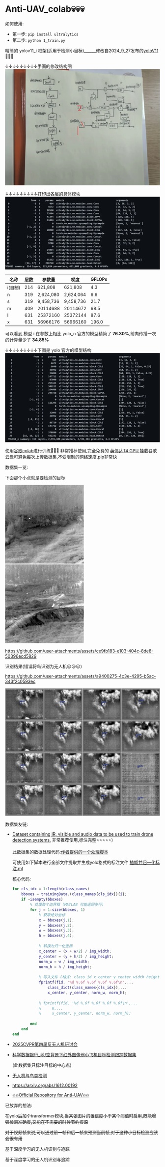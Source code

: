 # Anti-UAV_colab💀💀💀

如何使用:  

- 第一步: ```pip install ultralytics```
- 第二步: ```python 1_train.py```

精简的 yolov11_i 框架(适用于检测小目标)______修改自2024_9_27发布的[yoloV11](https://docs.ultralytics.com/)🥰🥰🥰

↓↓↓↓↓↓↓↓↓手画的修改结构图
![哈哈哈](image.png)

↓↓↓↓↓↓↓↓↓打印出各层的具体模块
![alt text](image-1.png)

| 名称 |层数|参数量|梯度|GFLOPs
|-----|---|--------|--------|------
|i(自制)|214|621,808|621,808|4.3
|     n|319|2,624,080|2,624,064|6.6
|     s|319|9,458,736|9,458,736|21.7
|     m|409|20114688|20114672|68.5
|     l|631|25372160|25372144|87.6
|     x|631|56966176|56966160|196.0

可以看到,模型 i 在参数上相比 yolo_n 官方的模型精简了 **76.30%**,前向传播一次的计算量少了 **34.85%**

↓↓↓↓↓↓↓↓↓下图是 yolo 官方的模型结构
![alt text](image-2.png)

使用[谷歌colab](https://colab.research.google.com/)进行训练🤩🤩🤩
非常推荐使用,完全免费的 [英伟达T4 GPU](https://www.nvidia.cn/data-center/tesla-t4/),挂载谷歌云盘可避免每次上传数据集,不受限制的网络速度,pip非常快

数据集一览:

下面那个小点就是要检测的目标

![alt text](./ReadMe/1.bmp)
![alt text](./ReadMe/2.bmp)

<https://github.com/user-attachments/assets/ce9fb183-e103-404c-8de8-50396ecd5829>

识别结果(错误将鸟识别为无人机😒😒😒)

<https://github.com/user-attachments/assets/a9400275-4c3e-4295-b5ac-343f2c0593ec>

![alt text](./ReadMe/val_batch2_labels.jpg)

数据集友链:

- [Dataset containing IR, visible and audio data to be used to train drone detection systems.](https://github.com/DroneDetectionThesis/Drone-detection-dataset) 非常推荐使用,标注完整⭐⭐⭐⭐⭐)

    此数据集的数据处理代码:[作者提供的一个处理脚本](https://github.com/DroneDetectionThesis/Drone-detection-dataset/blob/6598976ba1a5f5adf3f309b570254582f909c0f3/Data/Create_a_dataset_from_videos_and_labels.m)

    可使用如下脚本进行全部文件提取并生成yolo格式的标注文件 [抽帧并归一化标注.m](https://github.com/liushihowe/Anti-UAV_colab_git/blob/6c3b72415735c79f3b6e0fd91bcfe206a675f791/datasets/%E6%8A%BD%E5%B8%A7%E5%B9%B6%E8%BD%AC%E5%8C%96%E4%B8%BAyolo%E6%A0%87%E6%B3%A8%E7%9A%84%E6%A0%BC%E5%BC%8F.m))

    核心代码:

    ```matlab
    for cls_idx = 1:length(class_names)
        bboxes = trainingData.(class_names{cls_idx}){i};
        if ~isempty(bboxes)
            % 处理每个边界框 (MATLAB 可能返回多行)
            for j = 1:size(bboxes, 1)
                % 获取绝对坐标
                x = bboxes(j,1);
                y = bboxes(j,2);
                w = bboxes(j,3);
                h = bboxes(j,4);
                
                % 转换为归一化坐标
                x_center = (x + w/2) / img_width;
                y_center = (y + h/2) / img_height;
                norm_w = w / img_width;
                norm_h = h / img_height;
                
                % 写入文件 (格式: class_id x_center y_center width height)
                fprintf(fid, '%d %.6f %.6f %.6f %.6f\n',...
                    class_dict(class_names{cls_idx}),...
                    x_center, y_center, norm_w, norm_h);

                % fprintf(fid, '%d %.6f %.6f %.6f %.6f\n',...
                %     0,...
                %     x_center, y_center, norm_w, norm_h);

            end
        end
    end
    ```

- [2025CVPR第四届反无人机研讨会](https://anti-uav.github.io/)
- [科学数据银行_地/空背景下红外图像弱小飞机目标检测跟踪数据集](https://www.scidb.cn/detail?dataSetId=720626420933459968)

    (此数据集只标注目标的中心点)
- [无人机与鸟类检测](https://www.mdpi.com/1424-8220/21/8/2824)
- <https://arxiv.org/abs/1612.00192>
- [🔥🔥Official Repository for Anti-UAV🔥🔥](https://github.com/ZhaoJ9014/Anti-UAV)

已放弃的想法:

~~在yolo后加个transformer模块,当某张图片的置信度小于某个阈值时启用,既能增强检测准确度,又能在不需要的时候节约资源~~

~~对于视频帧来说,可以通过前一帧和后一帧来预测当前帧,对于这种小目标检测应该会很有用~~

基于深度学习的无人机识别与追踪

基于深度学习的无人机识别与追踪
